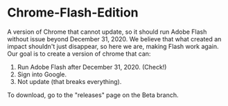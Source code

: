 # Chrome-Flash-Edition
A version of Chrome that cannot update, so it should run Adobe Flash without issue beyond December 31, 2020.
We believe that what created an impact shouldn't just disappear, so here we are, making Flash work again.
Our goal is to create a version of chrome that can:
1. Run Adobe Flash after December 31, 2020. (Check!)
2. Sign into Google.
3. Not update (that breaks everything).

To download, go to the "releases" page on the Beta branch.
